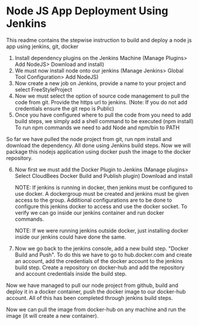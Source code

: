 # Node JS App Deployment Using Jenkins

This readme contains the stepwise instruction to build and deploy a node js app using jenkins, git, docker

1. Install dependency plugins on the Jenkins Machine (Manage Plugins> Add NodeJS> Download and install)
2. We must now install node onto our jenkins (Manage Jenkins> Global Tool Configuration> Add NodeJS)
3. Now create a new job on Jenkins, provide a name to your project and select FreeStyleProject
4. Now we must select the option of source code management to pull the code from git. Provide the https url to jenkins. (Note: If you do not add credentials ensure the git repo is Public)
5. Once you have configured where to pull the code from you need to add build steps, we simply add a shell command to be executed (npm install) To run npm commands we need to add Node and npm/bin to PATH

So far we have pulled the node project from git, run npm install and download the dependency. All done using Jenkins build steps. Now we will package this nodejs application using docker push the image to the docker repository. 

6. Now first we must add the Docker Plugin to Jenkins (Manage plugins> Select CloudBees Docker Build and Publish plugin) Download and install

    NOTE: If jenkins is running in docker, then jenkins must be configured to use docker. A dockergroup must be created and jenkins must be given access to the group. Additional configurations are to be done to configure this jenkins docker to access and use the docker socket. To verify we can go inside our jenkins container and run docker commands.
    
    NOTE: If we were running jenkins outside docker, just installing docker inside our jenkins could have done the same.
7. Now we go back to the jenkins console, add a new build step. "Docker Build and Push". To do this we have to go to hub.docker.com and create an account, add the credentials of the docker account to the jenkins build step. Create a repository on docker-hub and add the repository and account credentials inside the build step. 

Now we have managed to pull our node project from github, build and deploy it in a docker container, push the docker image to our docker-hub account. All of this has been completed through jenkins build steps.

Now we can pull the image from docker-hub on any machine and run the image (it will create a new container). 
